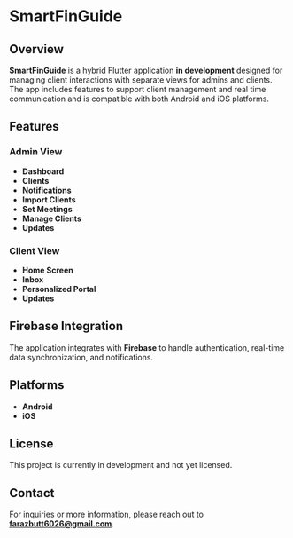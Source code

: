 # SmartFinGuide

## Overview

**SmartFinGuide** is a hybrid Flutter application **in development** designed for managing client interactions with separate views for admins and clients. The app includes features to support client management and real time communication and is compatible with both Android and iOS platforms.

## Features

### Admin View
- **Dashboard** 
- **Clients**
- **Notifications**
- **Import Clients**
- **Set Meetings**
- **Manage Clients**
- **Updates**

### Client View
- **Home Screen**
- **Inbox**
- **Personalized Portal**
- **Updates**

## Firebase Integration

The application integrates with **Firebase** to handle authentication, real-time data synchronization, and notifications.

## Platforms

- **Android**
- **iOS**

## License

This project is currently in development and not yet licensed.

## Contact

For inquiries or more information, please reach out to **farazbutt6026@gmail.com**.
